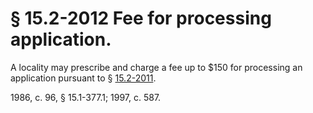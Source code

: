 # § 15.2-2012 Fee for processing application.

<p>A locality may prescribe and charge a fee up to $150 for processing an application pursuant to § <a href='http://law.lis.virginia.gov/vacode/15.2-2011/'>15.2-2011</a>.</p><p>1986, c. 96, § 15.1-377.1; 1997, c. 587.</p>